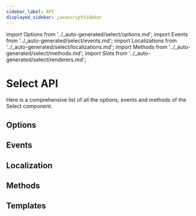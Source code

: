 ```yaml
---
sidebar_label: API
displayed_sidebar: javascriptSidebar
---
```


import Options from '../\_auto-generated/select/options.md';
import Events from '../\_auto-generated/select/events.md';
import Localizations from '../\_auto-generated/select/localizations.md';
import Methods from '../\_auto-generated/select/methods.md';
import Slots from '../\_auto-generated/select/renderers.md';

# Select API

Here is a comprehensive list of all the options, events and methods of the Select component.

<div className="option-list">

## Options

<Options />

## Events

<Events />

## Localization

<Localizations />

## Methods

<Methods />

## Templates

<Slots />

</div>
